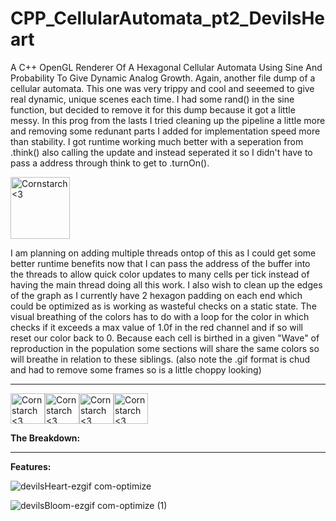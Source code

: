 # CPP_CellularAutomata_pt2_DevilsHeart
A C++ OpenGL Renderer Of A Hexagonal Cellular Automata Using Sine And Probability To Give Dynamic Analog Growth.
Again, another file dump of a cellular automata. This one was very trippy and cool and seeemed to give real dynamic, unique scenes each time. I had some rand() in the sine function, but decided to remove it for this dump because it got a little messy.
In this prog from the lasts I tried cleaning up the pipeline a little more and removing some redunant parts I added for implementation speed more than stability. I got runtime working much better with a seperation from .think() also calling the update and instead seperated it so I didn't have to pass a address through think to get to .turnOn().

<img src="https://github.com/Kingerthanu/CPP_CellularAutomata_pt2_DevilsHeart/assets/76754592/25ba0fbb-037c-442b-b4f0-01f89125207e" alt="Cornstarch <3" width="95" height="99">


I am planning on adding multiple threads ontop of this as I could get some better runtime benefits now that I can pass the address of the buffer into the threads to allow quick color updates to many cells per tick instead of having the main thread doing all this work. I also wish to clean up the edges of the graph as I currently have 2 hexagon padding on each end which could be optimized as is working as wasteful checks on a static state.
The visual breathing of the colors has to do with a loop for the color in which checks if it exceeds a max value of 1.0f in the red channel and if so will reset our color back to 0. Because each cell is birthed in a given "Wave" of reproduction in the population some sections will share the same colors so will breathe in relation to these siblings. (also note the .gif format is chud and had to remove some frames so is a little choppy looking)


----------------------------------------------
<img src="https://github.com/Kingerthanu/CPP_CellularAutomata_pt2_Synapses/assets/76754592/b8f1331f-644d-4b71-826e-2f24b4439292" alt="Cornstarch <3" width="55" height="49"><img src="https://github.com/Kingerthanu/CPP_CellularAutomata_pt2_Synapses/assets/76754592/b8f1331f-644d-4b71-826e-2f24b4439292" alt="Cornstarch <3" width="55" height="49"><img src="https://github.com/Kingerthanu/CPP_CellularAutomata_pt2_Synapses/assets/76754592/b8f1331f-644d-4b71-826e-2f24b4439292" alt="Cornstarch <3" width="55" height="49"><img src="https://github.com/Kingerthanu/CPP_CellularAutomata_pt2_Synapses/assets/76754592/b8f1331f-644d-4b71-826e-2f24b4439292" alt="Cornstarch <3" width="55" height="49">


**The Breakdown:**


----------------------------------------------

**Features:**

![devilsHeart-ezgif com-optimize](https://github.com/Kingerthanu/CPP_CellularAutomata_pt2_DevilsHeart/assets/76754592/622c675a-811d-44e8-a83e-998abe13deae)

![devilsBloom-ezgif com-optimize (1)](https://github.com/Kingerthanu/CPP_CellularAutomata_pt2_DevilsHeart/assets/76754592/16805969-3efd-4904-b78c-034b08c63f86)
